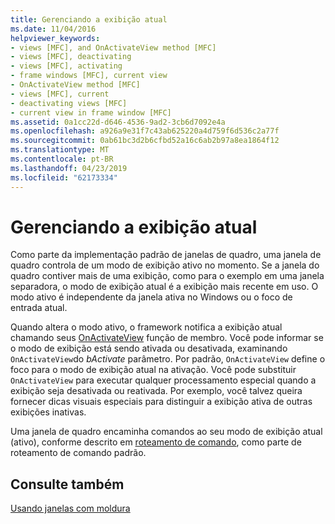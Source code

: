 ```yaml
---
title: Gerenciando a exibição atual
ms.date: 11/04/2016
helpviewer_keywords:
- views [MFC], and OnActivateView method [MFC]
- views [MFC], deactivating
- views [MFC], activating
- frame windows [MFC], current view
- OnActivateView method [MFC]
- views [MFC], current
- deactivating views [MFC]
- current view in frame window [MFC]
ms.assetid: 0a1cc22d-d646-4536-9ad2-3cb6d7092e4a
ms.openlocfilehash: a926a9e31f7c43ab625220a4d759f6d536c2a77f
ms.sourcegitcommit: 0ab61bc3d2b6cfbd52a16c6ab2b97a8ea1864f12
ms.translationtype: MT
ms.contentlocale: pt-BR
ms.lasthandoff: 04/23/2019
ms.locfileid: "62173334"
---
```

# <a name="managing-the-current-view"></a>Gerenciando a exibição atual

Como parte da implementação padrão de janelas de quadro, uma janela de quadro controla de um modo de exibição ativo no momento. Se a janela do quadro contiver mais de uma exibição, como para o exemplo em uma janela separadora, o modo de exibição atual é a exibição mais recente em uso. O modo ativo é independente da janela ativa no Windows ou o foco de entrada atual.

Quando altera o modo ativo, o framework notifica a exibição atual chamando seus [OnActivateView](../mfc/reference/cview-class.md#onactivateview) função de membro. Você pode informar se o modo de exibição está sendo ativada ou desativada, examinando `OnActivateView`do *bActivate* parâmetro. Por padrão, `OnActivateView` define o foco para o modo de exibição atual na ativação. Você pode substituir `OnActivateView` para executar qualquer processamento especial quando a exibição seja desativada ou reativada. Por exemplo, você talvez queira fornecer dicas visuais especiais para distinguir a exibição ativa de outras exibições inativas.

Uma janela de quadro encaminha comandos ao seu modo de exibição atual (ativo), conforme descrito em [roteamento de comando](../mfc/command-routing.md), como parte de roteamento de comando padrão.

## <a name="see-also"></a>Consulte também

[Usando janelas com moldura](../mfc/using-frame-windows.md)
